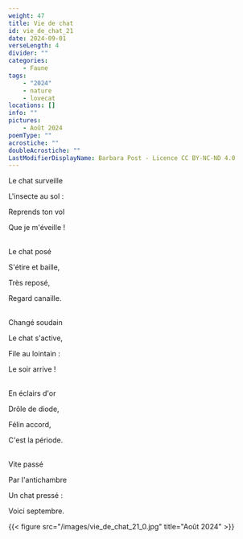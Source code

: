 ```yaml
---
weight: 47
title: Vie de chat
id: vie_de_chat_21
date: 2024-09-01
verseLength: 4
divider: ""
categories:
    - Faune
tags:
    - "2024"
    - nature
    - lovecat
locations: []
info: ""
pictures:
    - Août 2024
poemType: ""
acrostiche: ""
doubleAcrostiche: ""
LastModifierDisplayName: Barbara Post - Licence CC BY-NC-ND 4.0
---
```

Le chat surveille

L'insecte au sol :

Reprends ton vol

Que je m'éveille !

 \
Le chat posé

S'étire et baille,

Très reposé,

Regard canaille.

 \
Changé soudain

Le chat s'active,

File au lointain :

Le soir arrive !

 \
En éclairs d'or

Drôle de diode,

Félin accord,

C'est la période.

 \
Vite passé

Par l'antichambre

Un chat pressé :

Voici septembre.

<!-- FM:Snippet:Start data:{"id":"_figure","fields":[{"name":"imageName","value":"vie_de_chat_21_0.jpg"},{"name":"imageCaption","value":"Août 2024"}]} -->
{{< figure src="/images/vie_de_chat_21_0.jpg" title="Août 2024" >}}
<!-- FM:Snippet:End -->